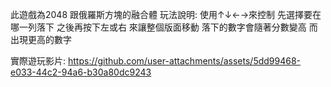 此遊戲為2048
跟俄羅斯方塊的融合體
玩法說明:
使用↑↓←→來控制
先選擇要在哪一列落下
之後再按下左或右
來讓整個版面移動
落下的數字會隨著分數變高
而出現更高的數字


實際遊玩影片:
https://github.com/user-attachments/assets/5dd99468-e033-44c2-94a6-b30a80dc9243
